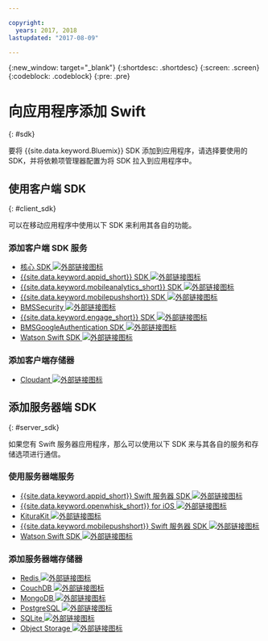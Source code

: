 ```yaml
---

copyright:
  years: 2017, 2018
lastupdated: "2017-08-09"

---
```

{:new_window: target="_blank"}
{:shortdesc: .shortdesc}
{:screen: .screen}
{:codeblock: .codeblock}
{:pre: .pre}

# 向应用程序添加 Swift
{: #sdk}

要将 {{site.data.keyword.Bluemix}} SDK 添加到应用程序，请选择要使用的 SDK，并将依赖项管理器配置为将 SDK 拉入到应用程序中。

## 使用客户端 SDK
{: #client_sdk}

可以在移动应用程序中使用以下 SDK 来利用其各自的功能。

### 添加客户端 SDK 服务
- [核心 SDK ![外部链接图标](../icons/launch-glyph.svg "外部链接图标")](https://github.com/ibm-bluemix-mobile-services/bms-clientsdk-swift-core)
- [{{site.data.keyword.appid_short}} SDK ![外部链接图标](../icons/launch-glyph.svg "外部链接图标")](https://github.com/ibm-cloud-security/appid-clientsdk-swift)
- [{{site.data.keyword.mobileanalytics_short}} SDK ![外部链接图标](../icons/launch-glyph.svg "外部链接图标")](https://github.com/ibm-bluemix-mobile-services/bms-clientsdk-swift-analytics)
- [{{site.data.keyword.mobilepushshort}} SDK ![外部链接图标](../icons/launch-glyph.svg "外部链接图标")](https://github.com/ibm-bluemix-mobile-services/bms-clientsdk-swift-push)
- [BMSSecurity ![外部链接图标](../icons/launch-glyph.svg "外部链接图标")](https://github.com/ibm-bluemix-mobile-services/bms-clientsdk-swift-security)
- [{{site.data.keyword.engage_short}} SDK ![外部链接图标](../icons/launch-glyph.svg "外部链接图标")](https://github.com/ibm-bluemix-mobile-services/bms-clientsdk-swift-applaunch)
- [BMSGoogleAuthentication SDK ![外部链接图标](../icons/launch-glyph.svg "外部链接图标")](https://github.com/ibm-bluemix-mobile-services/bms-clientsdk-swift-security-googleauthentication)
- [Watson Swift SDK ![外部链接图标](../icons/launch-glyph.svg "外部链接图标")](https://github.com/watson-developer-cloud/swift-sdk)

### 添加客户端存储器
- [Cloudant ![外部链接图标](../icons/launch-glyph.svg "外部链接图标")](https://github.com/cloudant/swift-cloudant)

## 添加服务器端 SDK
{: #server_sdk}

如果您有 Swift 服务器应用程序，那么可以使用以下 SDK 来与其各自的服务和存储选项进行通信。

### 使用服务器端服务
- [{{site.data.keyword.appid_short}} Swift 服务器 SDK ![外部链接图标](../icons/launch-glyph.svg "外部链接图标")](https://github.com/ibm-cloud-security/appid-serversdk-swift)
- [{{site.data.keyword.openwhisk_short}} for iOS ![外部链接图标](../icons/launch-glyph.svg "外部链接图标")](https://console.bluemix.net/openwhisk/learn/ios-sdk)
- [KituraKit ![外部链接图标](../icons/launch-glyph.svg "外部链接图标")](https://github.com/IBM-Swift/KituraKit)
- [{{site.data.keyword.mobilepushshort}} Swift 服务器 SDK ![外部链接图标](../icons/launch-glyph.svg "外部链接图标")](https://github.com/ibm-bluemix-mobile-services/bms-pushnotifications-serversdk-swift)
- [Watson Swift SDK ![外部链接图标](../icons/launch-glyph.svg "外部链接图标")](https://github.com/watson-developer-cloud/swift-sdk)

### 添加服务器端存储器
- [Redis ![外部链接图标](../icons/launch-glyph.svg "外部链接图标")](https://github.com/IBM-Swift/Kitura-redis)
- [CouchDB ![ 外部链接图标](../icons/launch-glyph.svg "外部链接图标")](https://github.com/IBM-Swift/Kitura-CouchDB)
- [MongoDB ![外部链接图标](../icons/launch-glyph.svg "外部链接图标")](https://github.com/OpenKitten/MongoKitten)
- [PostgreSQL ![外部链接图标](../icons/launch-glyph.svg "外部链接图标")](https://github.com/IBM-Swift/Swift-Kuery-PostgreSQL)
- [SQLite ![外部链接图标](../icons/launch-glyph.svg "外部链接图标")](https://github.com/IBM-Swift/Swift-Kuery-SQLite)
- [Object Storage ![外部链接图标](../icons/launch-glyph.svg "外部链接图标")](https://github.com/ibm-bluemix-mobile-services/bluemix-objectstorage-serversdk-swift)
